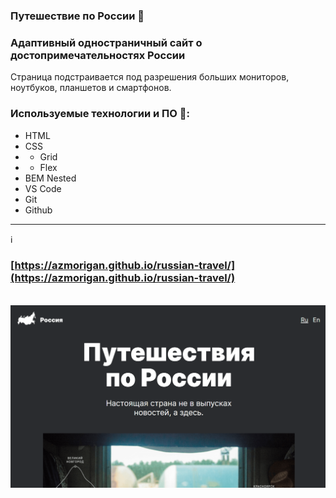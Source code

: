 ### Путешествие по России :evergreen_tree:
### Адаптивный одностраничный сайт о достопримечательностях России 
Страница подстраивается под разрешения больших мониторов, ноутбуков, планшетов и смартфонов.

### Используемые технологии и ПО :rocket::
- HTML
- CSS
- - Grid
- - Flex
- BEM Nested
- VS Code
- Git
- Github
----------------
:information_source:
### [https://azmorigan.github.io/russian-travel/](https://azmorigan.github.io/russian-travel/)
\
![Скрриншот](./image/screen.png)
